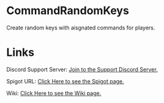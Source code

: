 # CommandRandomKeys
Create random keys with aisgnated commands for players.

# Links

Discord Support Server: [Join to the Support Discord Server.](https://discord.gg/epDPg4h7e9)

Spigot URL: [Click Here to see the Spigot page.](https://www.spigotmc.org/resources/1-8-1-19-2-commandrandomkeys-create-random-keys.108136/)

Wiki: [Click Here to see the Wiki page.](https://github.com/PonnyTheLight/CommandRandomKeys/wiki)

